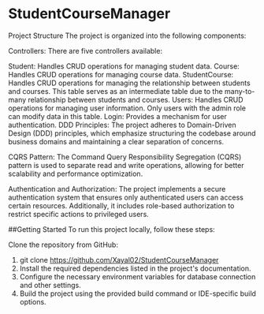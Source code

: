 # StudentCourseManager
Project Structure
The project is organized into the following components:

Controllers: There are five controllers available:

Student: Handles CRUD operations for managing student data.
Course: Handles CRUD operations for managing course data.
StudentCourse: Handles CRUD operations for managing the relationship between students and courses. This table serves as an intermediate table due to the many-to-many relationship between students and courses.
Users: Handles CRUD operations for managing user information. Only users with the admin role can modify data in this table.
Login: Provides a mechanism for user authentication.
DDD Principles: The project adheres to Domain-Driven Design (DDD) principles, which emphasize structuring the codebase around business domains and maintaining a clear separation of concerns.

CQRS Pattern: The Command Query Responsibility Segregation (CQRS) pattern is used to separate read and write operations, allowing for better scalability and performance optimization.

Authentication and Authorization: The project implements a secure authentication system that ensures only authenticated users can access certain resources. Additionally, it includes role-based authorization to restrict specific actions to privileged users.

##Getting Started
To run this project locally, follow these steps:

Clone the repository from GitHub:

1. git clone https://github.com/Xayal02/StudentCourseManager
2. Install the required dependencies listed in the project's documentation.
3. Configure the necessary environment variables for database connection and other settings.
4. Build the project using the provided build command or IDE-specific build options.
